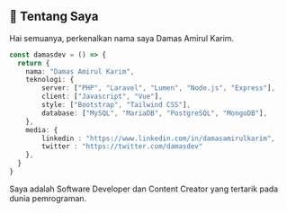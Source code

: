 ## 👋 Tentang Saya

Hai semuanya, perkenalkan nama saya Damas Amirul Karim.

```ts
const damasdev = () => {
  return {
    nama: "Damas Amirul Karim",
    teknologi: {
        server: ["PHP", "Laravel", "Lumen", "Node.js", "Express"],
        client: ["Javascript", "Vue"],
        style: ["Bootstrap", "Tailwind CSS"],
        database: ["MySQL", "MariaDB", "PostgreSQL", "MongoDB"],
    },
    media: {
        linkedin : "https://www.linkedin.com/in/damasamirulkarim",
        twitter : "https://twitter.com/damasdev"
    },
  }
}
```

Saya adalah Software Developer dan Content Creator yang tertarik pada dunia pemrograman.
